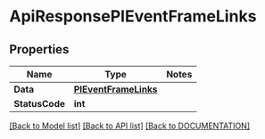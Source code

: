 # ApiResponsePIEventFrameLinks

## Properties
Name | Type | Notes
------------ | ------------- | -------------
**Data** | **[**PIEventFrameLinks**](../Model/PIEventFrameLinks.md)**
**StatusCode** | **int**

[[Back to Model list]](../../DOCUMENTATION.md#documentation-for-models) [[Back to API list]](../../DOCUMENTATION.md#documentation-for-api-endpoints) [[Back to DOCUMENTATION]](../../DOCUMENTATION.md)
